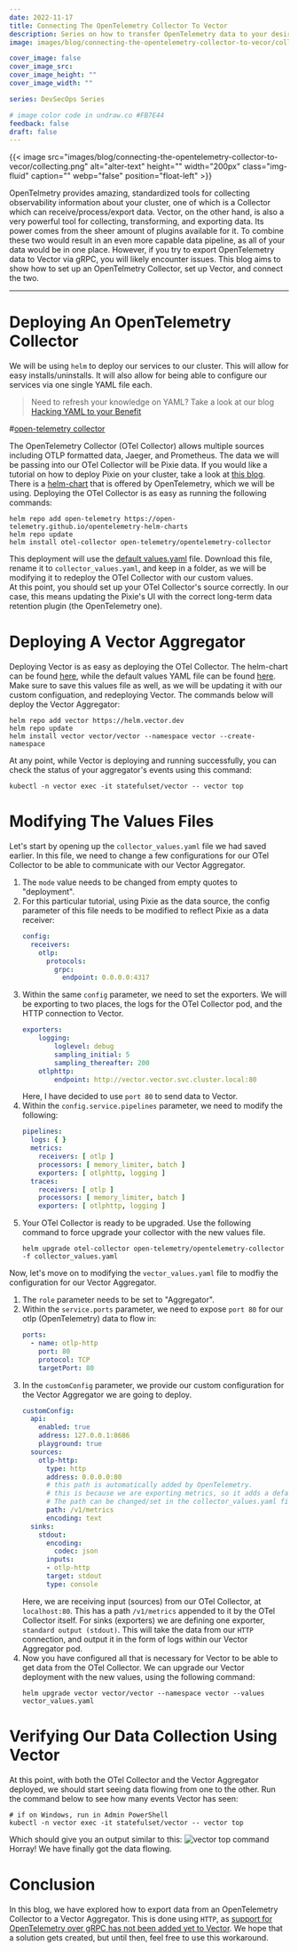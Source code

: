 ```yaml
---
date: 2022-11-17
title: Connecting The OpenTelemetry Collector To Vector
description: Series on how to transfer OpenTelemetry data to your desired Target using Vector.
image: images/blog/connecting-the-opentelemetry-collector-to-vecor/collecting.png

cover_image: false
cover_image_src: 
cover_image_height: ""
cover_image_width: ""

series: DevSecOps Series

# image color code in undraw.co #FB7E44 
feedback: false
draft: false
---
```


{{< image src="images/blog/connecting-the-opentelemetry-collector-to-vecor/collecting.png" alt="alter-text" height="" width="200px" class="img-fluid" caption="" webp="false" position="float-left" >}}

OpenTelmetry provides amazing, standardized tools for collecting observability information about your cluster, one of which is a
Collector which can receive/process/export data. Vector, on the other hand, is also a very powerful tool for collecting, transforming,
and exporting data. Its power comes from the sheer amount of plugins available for it. To combine these two would result in an even
more capable data pipeline, as all of your data would be in one place. However, if you try to export OpenTelemetry data to Vector via
gRPC, you will likely encounter issues. This blog aims to show how to set up an OpenTelmetry Collector, set up Vector, and connect the two.  
________________
# Deploying An OpenTelemetry Collector
We will be using `helm`	to deploy our services to our cluster. This will allow for easy installs/uninstalls. It will also
allow for being able to configure our services via one single YAML file each.
> Need to refresh your knowledge on YAML? Take a look at our blog [Hacking YAML to your Benefit](https://capten.ai/blog/hacking-yaml-to-your-benefit/)

#[open-telemetry collector](https://raw.github.com/open-telemetry/opentelemetry.io/main/iconography/Otel_Collector.svg "The Collector's receivers and exporters")

The OpenTelemetry Collector (OTel Collector) allows multiple sources including OTLP formatted data, Jaeger, and Prometheus. The data we will be passing into
our OTel Collector will be Pixie data. If you would like a tutorial on how to deploy Pixie on your cluster, take a look at [this blog](https://capten.ai/blog/failed-pixie-deployment-on-civo-kubernetes/).  
There is a [helm-chart](https://github.com/open-telemetry/opentelemetry-helm-charts) that is offered by OpenTelemetry, which we will be using.
Deploying the OTel Collector is as easy as running the following commands:
```shell
helm repo add open-telemetry https://open-telemetry.github.io/opentelemetry-helm-charts
helm repo update
helm install otel-collector open-telemetry/opentelemetry-collector
```
This deployment will use the [default values.yaml](https://github.com/open-telemetry/opentelemetry-helm-charts/blob/main/charts/opentelemetry-collector/values.yaml) file.
Download this file, rename it to `collector_values.yaml`, and keep in a folder, as we will be modifying it to redeploy the OTel Collector with our custom values.  
At this point, you should set up your OTel Collector's source correctly. In our case, this means updating the Pixie's UI with the correct long-term data retention plugin (the OpenTelemetry one).
# Deploying A Vector Aggregator
Deploying Vector is as easy as deploying the OTel Collector. The helm-chart can be found [here](https://github.com/vectordotdev/helm-charts/tree/develop/charts/vector), while the default
values YAML file can be found [here](https://github.com/vectordotdev/helm-charts/blob/develop/charts/vector/values.yaml). Make sure to save this values file as well, as we will be updating it
with our custom configuation, and redeploying Vector. The commands below will deploy the Vector Aggregator:
```shell
helm repo add vector https://helm.vector.dev
helm repo update
helm install vector vector/vector --namespace vector --create-namespace
```
At any point, while Vector is deploying and running successfully, you can check the status of your aggregator's events using this command:
```shell
kubectl -n vector exec -it statefulset/vector -- vector top
```
# Modifying The Values Files
Let's start by opening up the `collector_values.yaml` file we had saved earlier. In this file, we need to change a few configurations for our OTel Collector to be able to communicate with our Vector
Aggregator.  
1. The `mode` value needs to be changed from empty quotes to "deployment".
2. For this particular tutorial, using Pixie as the data source, the config parameter of this file needs to be modified to reflect Pixie as a data receiver:
	```yaml
	config:
	  receivers:
		otlp:
		  protocols:
			grpc:
			  endpoint: 0.0.0.0:4317
	```
3. Within the same `config` parameter, we need to set the exporters. We will be exporting to two places, the logs for the OTel Collector pod, and the HTTP connection to Vector.
	```yaml
	exporters:
		logging:
			loglevel: debug
			sampling_initial: 5
			sampling_thereafter: 200
		otlphttp:
			endpoint: http://vector.vector.svc.cluster.local:80
	```
	Here, I have decided to use `port 80` to send data to Vector.
4. Within the `config.service.pipelines` parameter, we need to modify the following:
	```yaml
    pipelines:
      logs: { }
      metrics:
        receivers: [ otlp ]
        processors: [ memory_limiter, batch ]
        exporters: [ otlphttp, logging ]
      traces:
        receivers: [ otlp ]
        processors: [ memory_limiter, batch ]
        exporters: [ otlphttp, logging ]
	```
5. Your OTel Collector is ready to be upgraded. Use the following command to force upgrade your collector with the new values file.
	```shell
	helm upgrade otel-collector open-telemetry/opentelemetry-collector -f collector_values.yaml
	```
Now, let's move on to modifying the `vector_values.yaml` file to modfiy the configuration for our Vector Aggregator.
1. The `role` parameter needs to be set to "Aggregator".
2. Within the `service.ports` parameter, we need to expose `port 80` for our otlp (OpenTelemetry) data to flow in:
	```yaml
	ports:
	  - name: otlp-http
	    port: 80
	    protocol: TCP
	    targetPort: 80
	```
3. In the `customConfig` parameter,  we provide our custom configuration for the Vector Aggregator we are going to deploy.
	```yaml
	customConfig:
	  api:
		enabled: true
		address: 127.0.0.1:8686
		playground: true
	  sources:
		otlp-http:
		  type: http
		  address: 0.0.0.0:80
		  # this path is automatically added by OpenTelemetry.
		  # this is because we are exporting metrics, so it adds a default path.
		  # The path can be changed/set in the collector_values.yaml file.
		  path: /v1/metrics
		  encoding: text
	  sinks:
		stdout:
		  encoding:
			codec: json
		  inputs:
		  - otlp-http
		  target: stdout
		  type: console
	```
	Here, we are receiving input (sources) from our OTel Collector, at `localhost:80`. This has a path `/v1/metrics` appended to it by the OTel Collector itself.
	For sinks (exporters) we are defining one exporter, `standard output (stdout)`. This will take the data from our `HTTP` connection, and output it in the form of logs within our Vector Aggregator pod.
4. Now you have configured all that is necessary for Vector to be able to get data from the OTel Collector. We can upgrade our Vector deployment with the new values, using the following command:
	```shell
	helm upgrade vector vector/vector --namespace vector --values vector_values.yaml
	```
# Verifying Our Data Collection Using Vector
At this point, with both the OTel Collector and the Vector Aggregator deployed, we should start seeing data flowing from one to the other. Run the command below to see how many events Vector has seen:
```shell
# if on Windows, run in Admin PowerShell
kubectl -n vector exec -it statefulset/vector -- vector top
```
Which should give you an output similar to this:
![vector top command](images/vector_events.jpg)
Horray! We have finally got the data flowing.
# Conclusion
In this blog, we have explored how to export data from an OpenTelemetry Collector to a Vector Aggregator. This is done using `HTTP`, as [support for OpenTelemetry over gRPC has not been added yet to Vector](https://github.com/vectordotdev/vector/issues/1444).
We hope that a solution gets created, but until then, feel free to use this workaround.